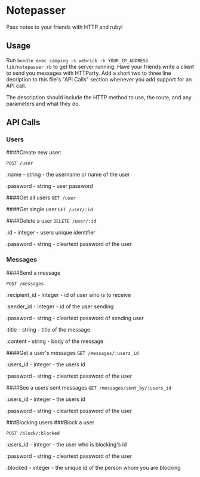 # Notepasser

Pass notes to your friends with HTTP and ruby!

## Usage

Run `bundle exec camping -s webrick -h YOUR_IP_ADDRESS lib/notepasser.rb`
to get the server running. Have your friends write a client to send you
messages with HTTParty. Add a short two to three line decription to this
file's "API Calls" section whenever you add support for an API call.

The description should include the HTTP method to use,
the route, and any parameters and what they do.

## API Calls

### Users

####Create new user:

`POST /user`

:name - string - the username or name of the user 

:password - string - user password    


####Get all users
`GET /user`

####Get single user
`GET /user/:id`

####Delete a user
`DELETE /user/:id`

:id - integer - users unique identifier

:password - string - cleartext password of the user

### Messages
####Send a message

`POST /messages`

:recipient_id - integer - id of user who is to receive

:sender_id - integer - id of the user sending

:password - string - cleartext password of sending user

:title - string - title of the message

:content - string - body of the message

####Get a user's messages
`GET /messages/:users_id`

:users_id - integer - the users id

:password - string - cleartext password of the user

####See a users sent messages
`GET /messages/sent_by/:users_id`

:users_id - integer - the users id

:password - string - cleartext password of the user

###Blocking users
###Block a user

`POST /block/:blocked`

:users_id - integer - the user who is blocking's id

:password - string - cleartext password of the user

:blocked - integer - the unique id of the person whom you are blocking
